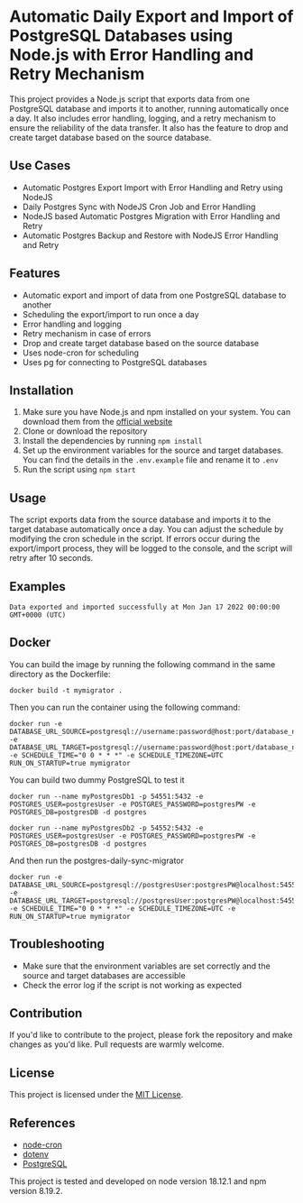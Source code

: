 # Automatic Daily Export and Import of PostgreSQL Databases using Node.js with Error Handling and Retry Mechanism

This project provides a Node.js script that exports data from one PostgreSQL database and imports it to another, running automatically once a day. It also includes error handling, logging, and a retry mechanism to ensure the reliability of the data transfer. It also has the feature to drop and create target database based on the source database.

## Use Cases

- Automatic Postgres Export Import with Error Handling and Retry using NodeJS
- Daily Postgres Sync with NodeJS Cron Job and Error Handling
- NodeJS based Automatic Postgres Migration with Error Handling and Retry
- Automatic Postgres Backup and Restore with NodeJS Error Handling and Retry

## Features

- Automatic export and import of data from one PostgreSQL database to another
- Scheduling the export/import to run once a day
- Error handling and logging
- Retry mechanism in case of errors
- Drop and create target database based on the source database
- Uses node-cron for scheduling
- Uses pg for connecting to PostgreSQL databases

## Installation

1. Make sure you have Node.js and npm installed on your system. You can download them from the [official website](https://nodejs.org/en/download/)
2. Clone or download the repository
3. Install the dependencies by running `npm install`
4. Set up the environment variables for the source and target databases. You can find the details in the `.env.example` file and rename it to `.env`
5. Run the script using `npm start`

## Usage

The script exports data from the source database and imports it to the target database automatically once a day. You can adjust the schedule by modifying the cron schedule in the script. If errors occur during the export/import process, they will be logged to the console, and the script will retry after 10 seconds.

## Examples
```
Data exported and imported successfully at Mon Jan 17 2022 00:00:00 GMT+0000 (UTC)

```

## Docker

You can build the image by running the following command in the same directory as the Dockerfile:

```
docker build -t mymigrator .
```

Then you can run the container using the following command:

```
docker run -e DATABASE_URL_SOURCE=postgresql://username:password@host:port/database_name -e DATABASE_URL_TARGET=postgresql://username:password@host:port/database_name -e SCHEDULE_TIME="0 0 * * *" -e SCHEDULE_TIMEZONE=UTC RUN_ON_STARTUP=true mymigrator
```

You can build two dummy PostgreSQL to test it

```
docker run --name myPostgresDb1 -p 54551:5432 -e POSTGRES_USER=postgresUser -e POSTGRES_PASSWORD=postgresPW -e POSTGRES_DB=postgresDB -d postgres
```

```
docker run --name myPostgresDb2 -p 54552:5432 -e POSTGRES_USER=postgresUser -e POSTGRES_PASSWORD=postgresPW -e POSTGRES_DB=postgresDB -d postgres
```

And then run the postgres-daily-sync-migrator

```
docker run -e DATABASE_URL_SOURCE=postgresql://postgresUser:postgresPW@localhost:54551/postgresDB -e DATABASE_URL_TARGET=postgresql://postgresUser:postgresPW@localhost:54552/postgresDB -e SCHEDULE_TIME="0 0 * * *" -e SCHEDULE_TIMEZONE=UTC -e RUN_ON_STARTUP=true mymigrator
```

## Troubleshooting

- Make sure that the environment variables are set correctly and the source and target databases are accessible
- Check the error log if the script is not working as expected

## Contribution

If you'd like to contribute to the project, please fork the repository and make changes as you'd like. Pull requests are warmly welcome.

## License

This project is licensed under the [MIT License](https://opensource.org/licenses/MIT).

## References

- [node-cron](https://www.npmjs.com/package/node-cron)
- [dotenv](https://www.npmjs.com/package/dotenv)
- [PostgreSQL](https://www.postgresql.org/)

This project is tested and developed on node version 18.12.1 and npm version 8.19.2.
